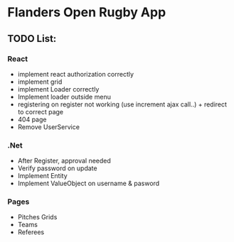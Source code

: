 # Flanders Open Rugby App

## TODO List: ##

### React ###
- implement react authorization correctly
- implement grid
- implement Loader correctly
- Implement loader outside menu
- registering on register not working (use increment ajax call..) + redirect to correct page
- 404 page
- Remove UserService

### .Net ###
- After Register, approval needed
- Verify password on update
- Implement Entity
- Implement ValueObject on username & pasword

### Pages ###
- Pitches Grids
- Teams
- Referees